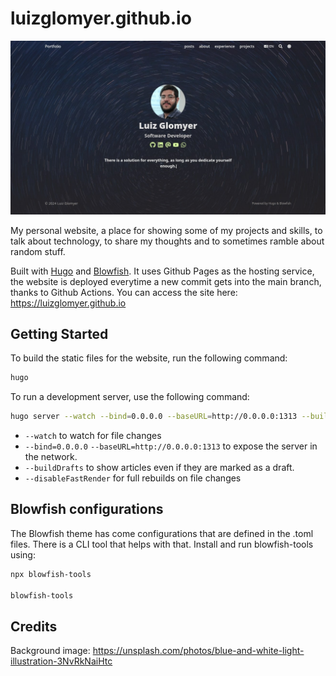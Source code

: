 # luizglomyer.github.io

[![Website preview](docs/preview.jpg)](https://luizglomyer.github.io)

My personal website, a place for showing some of my projects and skills, to talk about technology, to share my thoughts and to sometimes ramble about random stuff.

 Built with [Hugo](https://gohugo.io/) and [Blowfish](https://blowfish.page/). It uses Github Pages as the hosting service, the website is deployed everytime a new commit gets into the main branch, thanks to Github Actions. You can access the site here: https://luizglomyer.github.io


## Getting Started

To build the static files for the website, run the following command:
```bash
hugo
```

To run a development server, use the following command: 

```bash
hugo server --watch --bind=0.0.0.0 --baseURL=http://0.0.0.0:1313 --buildDrafts --disableFastRender
```
- `--watch` to watch for file changes
- `--bind=0.0.0.0` `--baseURL=http://0.0.0.0:1313` to expose the server in the network.
- `--buildDrafts` to show articles even if they are marked as a draft.
- `--disableFastRender` for full rebuilds on file changes

## Blowfish configurations

The Blowfish theme has come configurations that are defined in the .toml files. There is a CLI tool that helps with that. Install and run blowfish-tools using:
```bash
npx blowfish-tools

blowfish-tools
```

## Credits

Background image: https://unsplash.com/photos/blue-and-white-light-illustration-3NvRkNaiHtc
